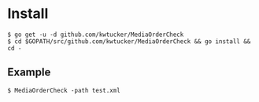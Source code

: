 # Install

```shell
$ go get -u -d github.com/kwtucker/MediaOrderCheck 
$ cd $GOPATH/src/github.com/kwtucker/MediaOrderCheck && go install && cd -
```

## Example

```shell
$ MediaOrderCheck -path test.xml
```
